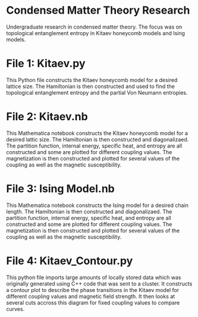 # Condensed Matter Theory Research
Undergraduate research in condensed matter theory. The focus was on topological entanglement entropy in Kitaev honeycomb models and Ising models.
# File 1: Kitaev.py
This Python file constructs the Kitaev honeycomb model for a desired lattice size. The Hamiltonian is then constructed and used to find the topological entanglement entropy and the partial Von Neumann entropies.
# File 2: Kitaev.nb
This Mathematica notebook constructs the Kitaev honeycomb model for a desired lattic size. The Hamiltonian is then constructed and diagonalizaed. The partition function, internal energy, specific heat, and entropy are all constructed and some are plotted for different coupling values. The magnetization is then constructed and plotted for several values of the coupling as well as the magnetic susceptibility.
# File 3: Ising Model.nb
This Mathematica notebook constructs the Ising model for a desired chain length. The Hamiltonian is then constructed and diagonalizaed. The partition function, internal energy, specific heat, and entropy are all constructed and some are plotted for different coupling values. The magnetization is then constructed and plotted for several values of the coupling as well as the magnetic susceptibility.
# File 4: Kitaev_Contour.py
This python file imports large amounts of locally stored data which was originally generated using C++ code that was sent to a cluster. It constructs a contour plot to describe the phase transitions in the Kitaev model for different coupling values and magnetic field strength. It then looks at several cuts accross this diagram for fixed coupling values to compare curves.
